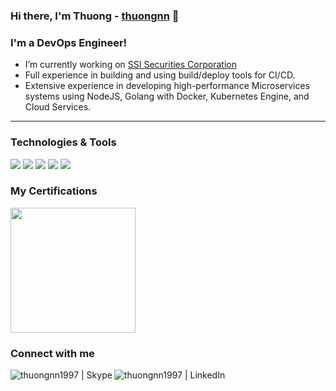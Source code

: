 ### Hi there, I'm Thuong - [thuongnn][website] 👋
### I'm a DevOps Engineer!

- I’m currently working on [SSI Securities Corporation](https://ssi.com.vn)
- Full experience in building and using build/deploy tools for CI/CD. 
- Extensive experience in developing high-performance Microservices systems using NodeJS, Golang with Docker, Kubernetes Engine, and Cloud Services.

---
### Technologies & Tools
![](https://img.shields.io/badge/OS-Linux-informational?style=flat&logo=linux&logoColor=white)
![](https://img.shields.io/badge/Code-Golang-informational?style=flat&logo=go&logoColor=white)
![](https://img.shields.io/badge/Tools-Docker-informational?style=flat&logo=docker&logoColor=white)
![](https://img.shields.io/badge/Tools-Kubernetes-informational?style=flat&logo=kubernetes&logoColor=white)
![](https://img.shields.io/badge/Cloud-Google_Cloud-informational?style=flat&logo=google-cloud&logoColor=white)

### My Certifications
[<img src="https://api.accredible.com/v1/frontend/credential_website_embed_image/badge/60000441" width="200" height="200" />](https://www.credential.net/3e118faa-5902-4a4c-9eab-b652c75c0d82)

### Connect with me

[<img align="left" alt="thuongnn1997 | Skype" src="https://img.shields.io/badge/-Skype-00AFF0?style=flat-square&logo=Skype&logoColor=white" />][skype]
[<img align="left" alt="thuongnn1997 | LinkedIn" src="https://img.shields.io/badge/-Linkedin-blue?style=flat-square&logo=Linkedin&logoColor=white" />][linkedin]

[website]: https://thuongnn.github.io
[skype]: https://join.skype.com/invite/nrivoAfXgTiV
[linkedin]: https://linkedin.com/in/thuongnn
